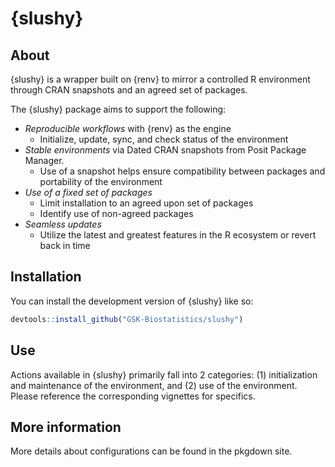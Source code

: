 
# {slushy}

## About

{slushy} is a wrapper built on {renv} to mirror a controlled R environment through CRAN snapshots and an agreed set of packages.

The {slushy} package aims to support the following:

- *Reproducible workflows* with {renv} as the engine 
  - Initialize, update, sync, and check status of the environment
- *Stable environments* via Dated CRAN snapshots from Posit Package Manager. 
  - Use of a snapshot helps ensure compatibility between packages and portability of the environment
- *Use of a fixed set of packages* 
  - Limit installation to an agreed upon set of packages
  - Identify use of non-agreed packages 
- *Seamless updates*
  - Utilize the latest and greatest features in the R ecosystem or revert back in time


## Installation

You can install the development version of {slushy} like so:

``` r
devtools::install_github("GSK-Biostatistics/slushy")
```

## Use

Actions available in {slushy} primarily fall into 2 categories: (1) initialization and maintenance of the environment, and (2) use of the environment. Please reference the corresponding vignettes for specifics. 


## More information

More details about configurations can be found in the pkgdown site.  
